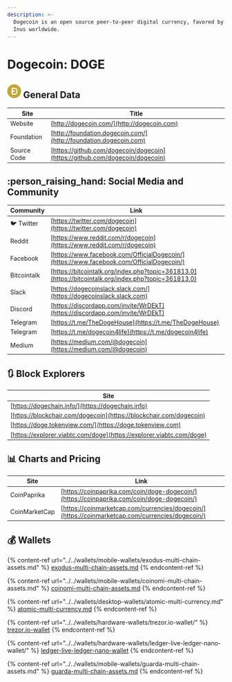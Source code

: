 ```yaml
---
description: >-
  Dogecoin is an open source peer-to-peer digital currency, favored by Shiba
  Inus worldwide.
---
```


# Dogecoin: DOGE

## ![](../../.gitbook/assets/doge.png) General Data

| Site        | Title                                                                        |
| ----------- | ---------------------------------------------------------------------------- |
| Website     | [http://dogecoin.com/](http://dogecoin.com)                                  |
| Foundation  | [http://foundation.dogecoin.com/](http://foundation.dogecoin.com)            |
| Source Code | [https://github.com/dogecoin/dogecoin](https://github.com/dogecoin/dogecoin) |

## :person_raising_hand: Social Media and Community

| Community      | Link                                                                                                 |
| -------------- | ---------------------------------------------------------------------------------------------------- |
| :bird: Twitter | [https://twitter.com/dogecoin](https://twitter.com/dogecoin)                                         |
| Reddit         | [https://www.reddit.com/r/dogecoin](https://www.reddit.com/r/dogecoin)                               |
| Facebook       | [https://www.facebook.com/OfficialDogecoin/](https://www.facebook.com/OfficialDogecoin/)             |
| Bitcointalk    | [https://bitcointalk.org/index.php?topic=361813.0](https://bitcointalk.org/index.php?topic=361813.0) |
| Slack          | [https://dogecoinslack.slack.com/](https://dogecoinslack.slack.com)                                  |
| Discord        | [https://discordapp.com/invite/WrDEkT](https://discordapp.com/invite/WrDEkT)                         |
| Telegram       | [https://t.me/TheDogeHouse](https://t.me/TheDogeHouse)                                               |
| Telegram       | [https://t.me/dogecoin4life](https://t.me/dogecoin4life)                                             |
| Medium         | [https://medium.com/@dogecoin](https://medium.com/@dogecoin)                                         |

## :arrows_clockwise: Block Explorers

| Site                                                                 |
| -------------------------------------------------------------------- |
| [https://dogechain.info/](https://dogechain.info)                    |
| [https://blockchair.com/dogecoin](https://blockchair.com/dogecoin)   |
| [https://doge.tokenview.com/](https://doge.tokenview.com)            |
| [https://explorer.viabtc.com/doge](https://explorer.viabtc.com/doge) |

## :bar_chart: Charts and Pricing

| Site          | Link                                                                                             |
| ------------- | ------------------------------------------------------------------------------------------------ |
| CoinPaprika   | [https://coinpaprika.com/coin/doge-dogecoin/](https://coinpaprika.com/coin/doge-dogecoin/)       |
| CoinMarketCap | [https://coinmarketcap.com/currencies/dogecoin/](https://coinmarketcap.com/currencies/dogecoin/) |

## :moneybag: Wallets

{% content-ref url="../../wallets/mobile-wallets/exodus-multi-chain-assets.md" %}
[exodus-multi-chain-assets.md](../../wallets/mobile-wallets/exodus-multi-chain-assets.md)
{% endcontent-ref %}

{% content-ref url="../../wallets/mobile-wallets/coinomi-multi-chain-assets.md" %}
[coinomi-multi-chain-assets.md](../../wallets/mobile-wallets/coinomi-multi-chain-assets.md)
{% endcontent-ref %}

{% content-ref url="../../wallets/desktop-wallets/atomic-multi-currency.md" %}
[atomic-multi-currency.md](../../wallets/desktop-wallets/atomic-multi-currency.md)
{% endcontent-ref %}

{% content-ref url="../../wallets/hardware-wallets/trezor.io-wallet/" %}
[trezor.io-wallet](../../wallets/hardware-wallets/trezor.io-wallet/)
{% endcontent-ref %}

{% content-ref url="../../wallets/hardware-wallets/ledger-live-ledger-nano-wallet/" %}
[ledger-live-ledger-nano-wallet](../../wallets/hardware-wallets/ledger-live-ledger-nano-wallet/)
{% endcontent-ref %}

{% content-ref url="../../wallets/mobile-wallets/guarda-multi-chain-assets.md" %}
[guarda-multi-chain-assets.md](../../wallets/mobile-wallets/guarda-multi-chain-assets.md)
{% endcontent-ref %}
